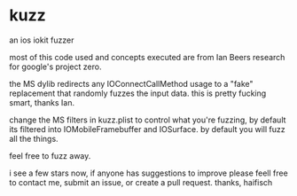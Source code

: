 # kuzz
an ios iokit fuzzer

most of this code used and concepts executed are from Ian Beers research for google's project zero.

the MS dylib redirects any IOConnectCallMethod usage to a "fake" replacement that randomly fuzzes the input data. 
this is pretty fucking smart, thanks Ian. 

change the MS filters in kuzz.plist to control what you're fuzzing, by default its filtered into IOMobileFramebuffer and IOSurface.
by default you will fuzz all the things. 

feel free to fuzz away. 


i see a few stars now, if anyone has suggestions to improve please feell free to contact me, submit an issue, or create a pull request. 
thanks,
haifisch
